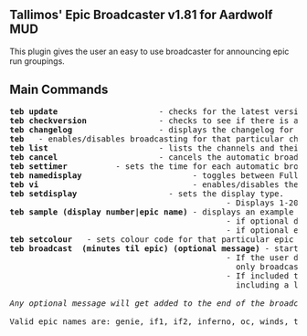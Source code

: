 Tallimos' Epic Broadcaster v1.81 for Aardwolf MUD
-------------------------------------------------
This plugin gives the user an easy to use broadcaster for announcing epic run groupings.

Main Commands
-------------
<pre>
<b>teb update</b>                     - checks for the latest version of plugin and installs it
<b>teb checkversion</b>               - checks to see if there is a newer version of the plugin available
<b>teb changelog</b>                  - displays the changelog for the plugin
<b>teb <enable|disable> <channel></b> - enables/disables broadcasting for that particular channel
<b>teb list</b>                       - lists the channels and their broadcasting status
<b>teb cancel</b>                     - cancels the automatic broadcasting
<b>teb settimer <minutes></b>         - sets the time for each automatic broacast
<b>teb namedisplay</b>                       - toggles between Full and Short for epic name
<b>teb vi</b>                                - enables/disables the vi friendly option
<b>teb setdisplay <num></b>                  - sets the display type.
                                             - Displays 1-20 are the normal displays, Displays 21-40 are similar but displays epic with (Mentor) flag
<b>teb sample (display number|epic name)</b> - displays an example of the broadcast message using current settings.
                                             - if optional display number is inputted the sample message will be of that display type.
                                             - if optional epic name is inputted it will show what the epic display name will appear as
<b>teb setcolour <epic name> <colourcode></b> - sets colour code for that particular epic
<b>teb broadcast <epic name> (minutes til epic) (optional message)</b> - starts the broadcasting system.
                                             - If the user does not input the number of minutes until the epic starts, then the grouping announcement will
                                               only broadcast once.
                                             - If included the system will figure out the number of broadcasts and will start and finish broadcasting automatically
                                               including a last call.

<i>Any optional message will get added to the end of the broadcast message</i>

Valid epic names are: genie, if1, if2, inferno, oc, winds, titan, terra, oldvanir, testmaze10 and trans
</pre>
